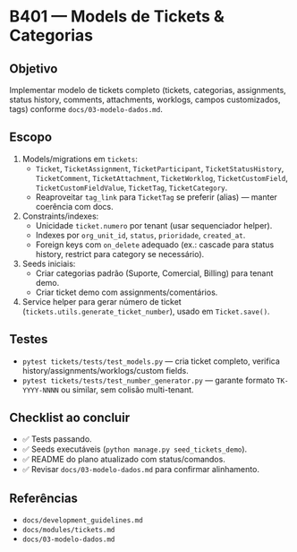 # B401 — Models de Tickets & Categorias

## Objetivo
Implementar modelo de tickets completo (tickets, categorias, assignments, status history, comments, attachments, worklogs, campos customizados, tags) conforme `docs/03-modelo-dados.md`.

## Escopo
1. Models/migrations em `tickets`:
   - `Ticket`, `TicketAssignment`, `TicketParticipant`, `TicketStatusHistory`, `TicketComment`, `TicketAttachment`, `TicketWorklog`, `TicketCustomField`, `TicketCustomFieldValue`, `TicketTag`, `TicketCategory`.
   - Reaproveitar `tag_link` para `TicketTag` se preferir (alias) — manter coerência com docs.
2. Constraints/indexes:
   - Unicidade `ticket.numero` por tenant (usar sequenciador helper).
   - Indexes por `org_unit_id`, `status`, `prioridade`, `created_at`.
   - Foreign keys com `on_delete` adequado (ex.: cascade para status history, restrict para category se necessário).
3. Seeds iniciais:
   - Criar categorias padrão (Suporte, Comercial, Billing) para tenant demo.
   - Criar ticket demo com assignments/comentários.
4. Service helper para gerar número de ticket (`tickets.utils.generate_ticket_number`), usado em `Ticket.save()`.

## Testes
- `pytest tickets/tests/test_models.py` — cria ticket completo, verifica history/assignments/worklogs/custom fields.
- `pytest tickets/tests/test_number_generator.py` — garante formato `TK-YYYY-NNNN` ou similar, sem colisão multi-tenant.

## Checklist ao concluir
- ✅ Tests passando.
- ✅ Seeds executáveis (`python manage.py seed_tickets_demo`).
- ✅ README do plano atualizado com status/comandos.
- ✅ Revisar `docs/03-modelo-dados.md` para confirmar alinhamento.

## Referências
- `docs/development_guidelines.md`
- `docs/modules/tickets.md`
- `docs/03-modelo-dados.md`

